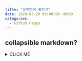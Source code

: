 ```yaml
---
title: "클릭하여 펼치기"
date: 2020-03-29 00:00:00 +0900
categories:
  - Github Pages
---
```

## collapsible markdown?

<details><summary>CLICK ME</summary>
  
#### yes, even hidden code blocks!
```python
print("hello world!")
```

</details>
